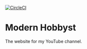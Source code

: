 [![CircleCI](https://circleci.com/gh/csteamengine/modern-hobbyist.svg?style=shield&circle-token=3ddf2d0e7f1232403efbc7d9965daddcdf38a838)](https://app.circleci.com/pipelines/github/csteamengine/modern-hobbyist)

# Modern Hobbyst
The website for my YouTube channel.
